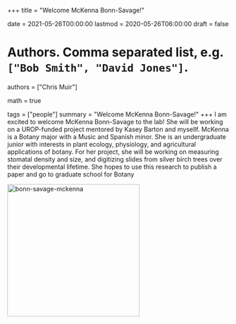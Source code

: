 +++
title = "Welcome McKenna Bonn-Savage!"

date = 2021-05-26T00:00:00
lastmod = 2020-05-26T06:00:00
draft = false

# Authors. Comma separated list, e.g. `["Bob Smith", "David Jones"]`.
authors = ["Chris Muir"]

math = true

tags = ["people"]
summary = "Welcome McKenna Bonn-Savage!"
+++
I am excited to welcome McKenna Bonn-Savage to the lab! She will be working on a UROP-funded project mentored by Kasey Barton and mysellf. McKenna is a Botany major with a Music and Spanish minor. She is an undergraduate junior with interests in plant ecology, physiology, and agricultural applications of botany. For her project, she will be working on measuring stomatal density and size, and digitizing slides from silver birch trees over their developmental lifetime. She hopes to use this research to publish a paper and go to graduate school for Botany

<img alt = 'bonn-savage-mckenna' width='300' src='/img/bonn-savage-mckenna.jpg' ALIGN = 'center'/>
